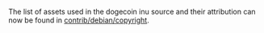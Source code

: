 The list of assets used in the dogecoin inu source and their attribution can now be found in [contrib/debian/copyright](../contrib/debian/copyright).
